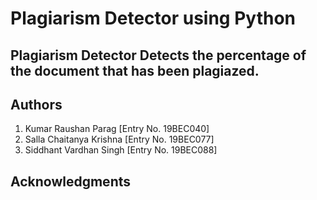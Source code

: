 # Plagiarism Detector using Python

## Plagiarism Detector Detects the percentage of the document that has been plagiazed.

## Authors

1. Kumar Raushan Parag [Entry No. 19BEC040]
2. Salla Chaitanya Krishna [Entry No. 19BEC077]
3. Siddhant Vardhan Singh [Entry No. 19BEC088]


## Acknowledgments

